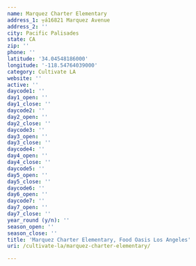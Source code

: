 ```yaml
---
name: Marquez Charter Elementary
address_1: ┬á16821 Marquez Avenue
address_2: ''
city: Pacific Palisades
state: CA
zip: ''
phone: ''
latitude: '34.04548186000'
longitude: '-118.54764039000'
category: Cultivate LA
website: ''
active: ''
daycode1: ''
day1_open: ''
day1_close: ''
daycode2: ''
day2_open: ''
day2_close: ''
daycode3: ''
day3_open: ''
day3_close: ''
daycode4: ''
day4_open: ''
day4_close: ''
daycode5: ''
day5_open: ''
day5_close: ''
daycode6: ''
day6_open: ''
daycode7: ''
day7_open: ''
day7_close: ''
year_round (y/n): ''
season_open: ''
season_close: ''
title: 'Marquez Charter Elementary, Food Oasis Los Angeles'
uri: /cultivate-la/marquez-charter-elementary/

---
```

